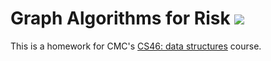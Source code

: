# Graph Algorithms for Risk [![](https://github.com/yilinli22/risk/workflows/tests/badge.svg)](https://github.com/yilinli22/risk/actions?query=workflow%3Atests)

This is a homework for CMC's [CS46: data structures](https://github.com/mikeizbicki/cmc-csci046) course.
